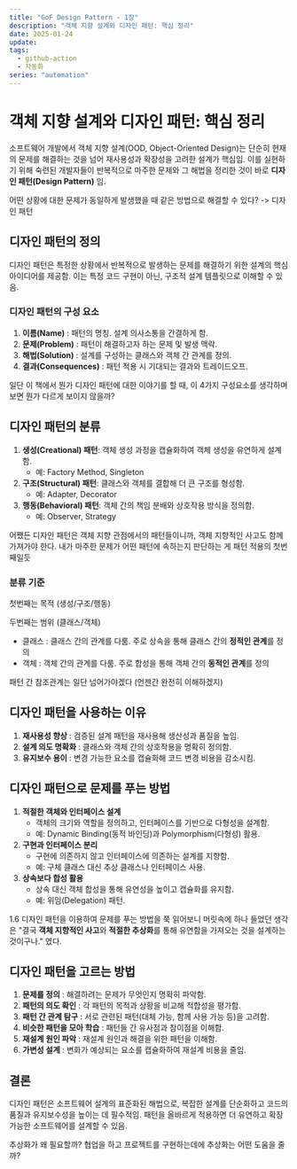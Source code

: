 ```yaml
---
title: "GoF Design Pattern - 1장"
description: "객체 지향 설계와 디자인 패턴: 핵심 정리"
date: 2025-01-24
update:
tags:
  - github-action
  - 자동화
series: "automation"
---
```


# 객체 지향 설계와 디자인 패턴: 핵심 정리

소프트웨어 개발에서 객체 지향 설계(OOD, Object-Oriented Design)는 단순히 현재의 문제를 해결하는 것을 넘어 재사용성과 확장성을 고려한 설계가 핵심임. 이를 실현하기 위해 숙련된 개발자들이 반복적으로 마주한 문제와 그 해법을 정리한 것이 바로 **디자인 패턴(Design Pattern)** 임.

어떤 상황에 대한 문제가 동일하게 발생했을 때 같은 방법으로 해결할 수 있다? -> 디자인 패턴

## 디자인 패턴의 정의

디자인 패턴은 특정한 상황에서 반복적으로 발생하는 문제를 해결하기 위한 설계의 핵심 아이디어를 제공함. 이는 특정 코드 구현이 아닌, 구조적 설계 템플릿으로 이해할 수 있음.

### 디자인 패턴의 구성 요소

1. **이름(Name)** : 패턴의 명칭. 설계 의사소통을 간결하게 함.
2. **문제(Problem)** : 패턴이 해결하고자 하는 문제 및 발생 맥락.
3. **해법(Solution)** : 설계를 구성하는 클래스와 객체 간 관계를 정의.
4. **결과(Consequences)** : 패턴 적용 시 기대되는 결과와 트레이드오프.

일단 이 책에서 뭔가 디자인 패턴에 대한 이야기를 할 때, 이 4가지 구성요소를 생각하며 보면 뭔가 다르게 보이지 않을까?

## 디자인 패턴의 분류

1. **생성(Creational) 패턴**: 객체 생성 과정을 캡슐화하여 객체 생성을 유연하게 설계함.
   - 예: Factory Method, Singleton
2. **구조(Structural) 패턴**: 클래스와 객체를 결합해 더 큰 구조를 형성함.
   - 예: Adapter, Decorator
3. **행동(Behavioral) 패턴**: 객체 간의 책임 분배와 상호작용 방식을 정의함.
   - 예: Observer, Strategy

어쨌든 디자인 패턴은 객체 지향 관점에서의 패턴들이니까, 객체 지향적인 사고도 함께 가져가야 한다.
내가 마주한 문제가 어떤 패턴에 속하는지 판단하는 게 패턴 적용의 첫번째일듯

### 분류 기준

첫번째는 목적 (생성/구조/행동)

두번째는 범위 (클래스/객체)

- 클래스 : 클래스 간의 관계를 다룸. 주로 상속을 통해 클래스 간의 **정적인 관계**를 정의
- 객체 : 객체 간의 관계를 다룸. 주로 합성을 통해 객체 간의 **동적인 관계**를 정의

패턴 간 참조관계는 일단 넘어가야겠다 (언젠간 완전히 이해하겠지)

## 디자인 패턴을 사용하는 이유

1. **재사용성 향상** : 검증된 설계 패턴을 재사용해 생산성과 품질을 높임.
2. **설계 의도 명확화** : 클래스와 객체 간의 상호작용을 명확히 정의함.
3. **유지보수 용이** : 변경 가능한 요소를 캡슐화해 코드 변경 비용을 감소시킴.

## 디자인 패턴으로 문제를 푸는 방법

1. **적절한 객체와 인터페이스 설계**
   - 객체의 크기와 역할을 정의하고, 인터페이스를 기반으로 다형성을 설계함.
   - 예: Dynamic Binding(동적 바인딩)과 Polymorphism(다형성) 활용.
2. **구현과 인터페이스 분리**
   - 구현에 의존하지 않고 인터페이스에 의존하는 설계를 지향함.
   - 예: 구체 클래스 대신 추상 클래스나 인터페이스 사용.
3. **상속보다 합성 활용**
   - 상속 대신 객체 합성을 통해 유연성을 높이고 캡슐화를 유지함.
   - 예: 위임(Delegation) 패턴.

1.6 디자인 패턴을 이용하여 문제를 푸는 방법을 쭉 읽어보니 머릿속에 하나 들었던 생각은 "결국 **객체 지향적인 사고**와 **적절한 추상화**를 통해 유연함을 가져오는 것을 설계하는 것이구나." 였다.

## 디자인 패턴을 고르는 방법

1. **문제를 정의** : 해결하려는 문제가 무엇인지 명확히 파악함.
2. **패턴의 의도 확인** : 각 패턴의 목적과 상황을 비교해 적합성을 평가함.
3. **패턴 간 관계 탐구** : 서로 관련된 패턴(대체 가능, 함께 사용 가능 등)을 고려함.
4. **비슷한 패턴을 모아 학습** : 패턴들 간 유사점과 참이점을 이해함.
5. **재설계 원인 파악** : 재설계 원인과 해결을 위한 패턴을 이해함.
6. **가변성 설계** : 변화가 예상되는 요소를 캡슐화하여 재설계 비용을 줄임.

## 결론

디자인 패턴은 소프트웨어 설계의 표준화된 해법으로, 복잡한 설계를 단순화하고 코드의 품질과 유지보수성을 높이는 데 필수적임. 패턴을 올바르게 적용하면 더 유연하고 확장 가능한 소프트웨어를 설계할 수 있음.

추상화가 왜 필요할까?
협업을 하고 프로젝트를 구현하는데에 추상화는 어떤 도움을 줄까?
